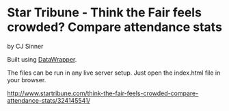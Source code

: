 Star Tribune - Think the Fair feels crowded? Compare attendance stats
================

by CJ Sinner

Built using [DataWrapper](https://github.com/datawrapper/datawrapper).

The files can be run in any live server setup. Just open the index.html file in your browser.

http://www.startribune.com/think-the-fair-feels-crowded-compare-attendance-stats/324145541/
